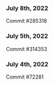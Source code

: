 ### July 8th, 2022

Commit #285318

### July 5th, 2022

Commit #314353


### July 4th, 2022

Commit #72281
